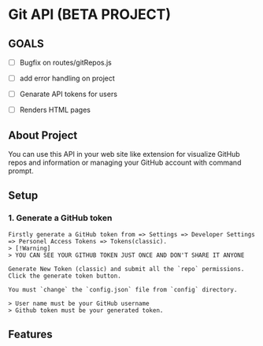 # Git API (BETA PROJECT)

## GOALS

- [ ] Bugfix on routes/gitRepos.js
- [ ] add error handling on project
- [ ] Genarate API tokens for users
- [ ] Renders HTML pages


## About Project
You can use this API in your web site like extension for visualize GitHub repos and information or managing your GitHub account with command prompt.

## Setup

### 1. Generate a GitHub token 
    Firstly generate a GitHub token from => Settings => Developer Settings => Personel Access Tokens => Tokens(classic).
    > [!Warning]
    > YOU CAN SEE YOUR GITHUB TOKEN JUST ONCE AND DON'T SHARE IT ANYONE

    Generate New Token (classic) and submit all the `repo` permissions.
    Click the generate token button.

    You must `change` the `config.json` file from `config` directory.

    > User name must be your GitHub username
    > Github token must be your generated token.
## Features
